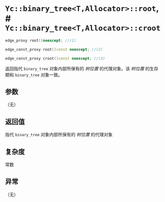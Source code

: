 # `Yc::binary_tree<T,Allocator>::root`, # `Yc::binary_tree<T,Allocator>::croot`

```C++
edge_proxy root()noexcept; //(1)
```

```C++
edge_const_proxy root()const noexcept; //(2)
```

```C++
edge_const_proxy croot()const noexcept; //(3)
```

返回指代 `binary_tree` 对象内部所保有的 _树位置_ 的代理对象。该 _树位置_ 的生存期和 `binary_tree` 对象一致。

## 参数

（无）

## 返回值

指代 `binary_tree` 对象内部所保有的 _树位置_ 的代理对象

## 复杂度

常数

## 异常

（无）
